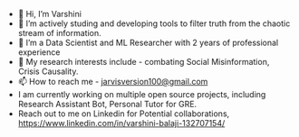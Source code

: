 - 👋 Hi, I’m Varshini
- 👀 I’m actively studing and developing tools to filter truth from the chaotic stream of information.
- 🌱 I’m a Data Scientist and ML Researcher with 2 years of professional experience
- 💞️ My research interests include - combating Social Misinformation, Crisis Causality.
- 📫 How to reach me - jarvisversion100@gmail.com
- I am currently working on multiple open source projects, including Research Assistant Bot, Personal Tutor for GRE.
- Reach out to me on Linkedin for Potential collaborations, https://www.linkedin.com/in/varshini-balaji-132707154/

<!---
varshini2305/varshini2305 is a ✨ special ✨ repository because its `README.md` (this file) appears on your GitHub profile.
You can click the Preview link to take a look at your changes.
--->

